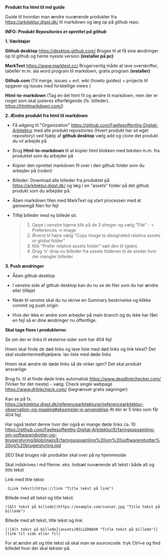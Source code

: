 **Produkt fra html til md guide**

Guide til hvordan man ændre nuværende produkter fra
[<u>https://arkitektur.digst.dk/</u>](https://arkitektur.digst.dk/) til
markdown og læg op på github repo.  

**INFO: *Produkt Repositories er oprettet på github***

**1. Værktøjer**

**Github desktop**
[<u>https://desktop.github.com/</u>](https://desktop.github.com/) 
Bruges til at få sine ændringer op til github og hente nyeste version
**(installer på pc)**

**MarkText** [<u>https://www.marktext.cc/</u>](https://www.marktext.cc/)
Brugervenlig måde at lave overskrifter, tabeller m.m. ala word program
til markdown, gratis program (**installer)**

**Github.com** (Til merge, issues + evt. wiki (howto guides) + projects
til opgaver og issues med forskellige views )

**Html-to-markdown** (Tag en del html fil og ændre til markdown, men der
er noget som skal justeres efterfølgende (fx. billeder).
[<u>https://htmlmarkdown.com/</u>](https://htmlmarkdown.com/))

**2. Ændre produkt fra html til markdown**

- Få adgang til "Organization" https://github.com/Faellesoffentlig-Digital-Arkitektur
  med alle produkt repositories (Hvert produkt har sit eget
  repository) ved hjælp af **github desktop** vælg add og clone det
  produkt du vil arbejde på

- Brug **Html-to-markdown** til at kopier html blokken med teksten m.m. fra produktet som du arbejder på

- Kopier den oprettet markdown fil over i den github folder som du arbejder på (roden)

- Billeder: Download alle billeder fra produktet på https://arkitektur.digst.dk/
  og læg i en "assets" folder på det github produkt som du arbejder på.

- Åben markdown filen med MarkText og start processen med at gennemgå filen for fejl

- Tilføj billeder med ny billede sti.  
  
  > 1. Oppe i venstre hjørne klik på de 3 streger og vælg "File" - \>
  >    Preferences -\> image  
  > 2. Øverst til højre vælg "Copy image to designated relative assets or global folder"
  > 3. Klik "Prefer relative assets folder" sæt den til (grøn).  
  > 4. Drag 'n' drop nu billeder fra assets folderen til de steder hvor
  >    der mangler billeder

**3. Push ændringer**

- Åben github desktop

- I venstre side af github desktop kan du nu se de filer som du har ændre eller tilføjet

- Nede til venstre skal du nu skrive en Summary beskrivelse og klikke commit og push origin

- Hvis der ikke er andre som arbejder på main branch og du ikke har fået en fejl så er dine ændringer nu offentlige.

**Skal tage fixes i produkterne:**

Se om der er links til eksterne sider som har 404 fejl

Hvem skal finde de død links og lave liste med død links og link tekst?
Det skal studentermedhjælpere. lav liste med døde links

Hvem skal ændre de døde links så de virker igen?
Det skal produkt ansvarlige

Brug fx. til at finde døde links automatisk
https://www.deadlinkchecker.com/ (Virker for det meste) - vælg: Check single webpage
https://www.drlinkcheck.com/ (begrænset gratis søgninger)

Kan se på fx.
https://arkitektur.digst.dk/referencearkitekturer/referencearkitektur-observation-og-maaling#eksempler-p-anvendelse
At der er 5 links som får 404 fejl.

Har også testet denne hvor der også er mange døde links ca. 10
https://github.com/Faellesoffentlig-Digital-Arkitektur/Erfaringsopsamling-om-softwarerobotter-og-brugerstyring/blob/main/Erfaringsopsamling%20om%20softwarerobotter%20og%20brugerstyring.md

SEO
Skal bruges når produkter skal over på ny hjemmeside

Skal indskrives i md filerne. eks.
Indsæt nuværende alt tekst i både alt og title tekst

Link med title tekst:

```
 [Link tekst](https://link "Title tekst på link")
```

Billede med alt tekst og title tekst:

```
![Alt tekst på billede](https://example.com/sunset.jpg "Title tekst på billede")
```

Billede med alt tekst, title tekst og link:

```
[![Alt tekst på billede](assets/BILLEDNAVN "Title tekst på billede")](link til side eller fil)
```

For at ændre alt og title tekst så skal man se sourcecode. tryk Ctrl+e og find billedet hvor der skal tekster på.
